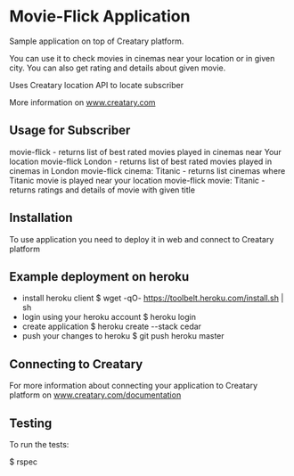 Movie-Flick Application
=============

Sample application on top of Creatary platform.

You can use it to check movies in cinemas near your location or in given city.
You can also get rating and details about given movie.

Uses Creatary location API to locate subscriber

More information on www.creatary.com


Usage for Subscriber
-----------
movie-flick          -   returns list of best rated movies played in cinemas near Your location
movie-flick London   -   returns list of best rated movies played in cinemas in London
movie-flick cinema: Titanic         -   returns list cinemas where Titanic movie is played near your location
movie-flick movie: Titanic          -   returns ratings and details of movie with given title


Installation
-----------

To use application you need to deploy it in web and connect to Creatary platform

## Example deployment on heroku

  * install heroku client
  $ wget -qO- https://toolbelt.heroku.com/install.sh | sh
  * login using your heroku account
  $ heroku login
  * create application
  $ heroku create --stack cedar
  * push your changes to heroku
  $ git push heroku master

## Connecting to Creatary

  For more information about connecting your application to Creatary platform on www.creatary.com/documentation

Testing
-------

To run the tests:

$ rspec




